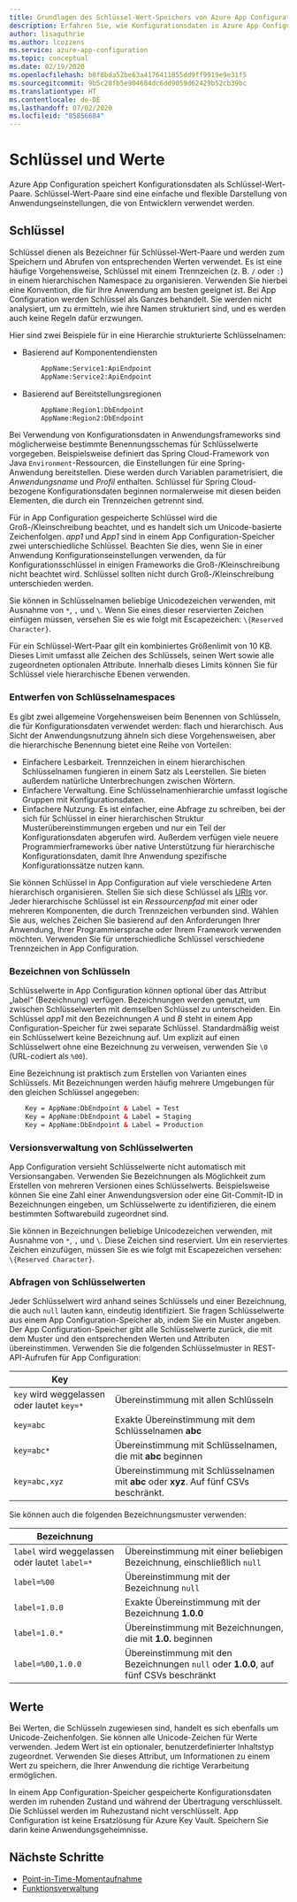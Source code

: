 ```yaml
---
title: Grundlagen des Schlüssel-Wert-Speichers von Azure App Configuration
description: Erfahren Sie, wie Konfigurationsdaten in Azure App Configuration gespeichert werden.
author: lisaguthrie
ms.author: lcozzens
ms.service: azure-app-configuration
ms.topic: conceptual
ms.date: 02/19/2020
ms.openlocfilehash: b8f8bda52be63a4176411855dd9ff9919e9e31f5
ms.sourcegitcommit: 9b5c20fb5e904684dc6dd9059d62429b52cb39bc
ms.translationtype: HT
ms.contentlocale: de-DE
ms.lasthandoff: 07/02/2020
ms.locfileid: "85856684"
---
```

# <a name="keys-and-values"></a>Schlüssel und Werte

Azure App Configuration speichert Konfigurationsdaten als Schlüssel-Wert-Paare. Schlüssel-Wert-Paare sind eine einfache und flexible Darstellung von Anwendungseinstellungen, die von Entwicklern verwendet werden.

## <a name="keys"></a>Schlüssel

Schlüssel dienen als Bezeichner für Schlüssel-Wert-Paare und werden zum Speichern und Abrufen von entsprechenden Werten verwendet. Es ist eine häufige Vorgehensweise, Schlüssel mit einem Trennzeichen (z. B. `/` oder `:`) in einem hierarchischen Namespace zu organisieren. Verwenden Sie hierbei eine Konvention, die für Ihre Anwendung am besten geeignet ist. Bei App Configuration werden Schlüssel als Ganzes behandelt. Sie werden nicht analysiert, um zu ermitteln, wie ihre Namen strukturiert sind, und es werden auch keine Regeln dafür erzwungen.

Hier sind zwei Beispiele für in eine Hierarchie strukturierte Schlüsselnamen:

* Basierend auf Komponentendiensten

```aspx
        AppName:Service1:ApiEndpoint
        AppName:Service2:ApiEndpoint
```

* Basierend auf Bereitstellungsregionen

```aspx
        AppName:Region1:DbEndpoint
        AppName:Region2:DbEndpoint
```

Bei Verwendung von Konfigurationsdaten in Anwendungsframeworks sind möglicherweise bestimmte Benennungsschemas für Schlüsselwerte vorgegeben. Beispielsweise definiert das Spring Cloud-Framework von Java `Environment`-Ressourcen, die Einstellungen für eine Spring-Anwendung bereitstellen.  Diese werden durch Variablen parametrisiert, die *Anwendungsname* und *Profil* enthalten. Schlüssel für Spring Cloud-bezogene Konfigurationsdaten beginnen normalerweise mit diesen beiden Elementen, die durch ein Trennzeichen getrennt sind.

Für in App Configuration gespeicherte Schlüssel wird die Groß-/Kleinschreibung beachtet, und es handelt sich um Unicode-basierte Zeichenfolgen. *app1* und *App1* sind in einem App Configuration-Speicher zwei unterschiedliche Schlüssel. Beachten Sie dies, wenn Sie in einer Anwendung Konfigurationseinstellungen verwenden, da für Konfigurationsschlüssel in einigen Frameworks die Groß-/Kleinschreibung nicht beachtet wird. Schlüssel sollten nicht durch Groß-/Kleinschreibung unterschieden werden.

Sie können in Schlüsselnamen beliebige Unicodezeichen verwenden, mit Ausnahme von `*`, `,` und `\`.  Wenn Sie eines dieser reservierten Zeichen einfügen müssen, versehen Sie es wie folgt mit Escapezeichen: `\{Reserved Character}`. 

Für ein Schlüssel-Wert-Paar gilt ein kombiniertes Größenlimit von 10 KB. Dieses Limit umfasst alle Zeichen des Schlüssels, seinen Wert sowie alle zugeordneten optionalen Attribute. Innerhalb dieses Limits können Sie für Schlüssel viele hierarchische Ebenen verwenden.

### <a name="design-key-namespaces"></a>Entwerfen von Schlüsselnamespaces

Es gibt zwei allgemeine Vorgehensweisen beim Benennen von Schlüsseln, die für Konfigurationsdaten verwendet werden: flach und hierarchisch. Aus Sicht der Anwendungsnutzung ähneln sich diese Vorgehensweisen, aber die hierarchische Benennung bietet eine Reihe von Vorteilen:

* Einfachere Lesbarkeit. Trennzeichen in einem hierarchischen Schlüsselnamen fungieren in einem Satz als Leerstellen. Sie bieten außerdem natürliche Unterbrechungen zwischen Wörtern.
* Einfachere Verwaltung. Eine Schlüsselnamenhierarchie umfasst logische Gruppen mit Konfigurationsdaten.
* Einfachere Nutzung. Es ist einfacher, eine Abfrage zu schreiben, bei der sich für Schlüssel in einer hierarchischen Struktur Musterübereinstimmungen ergeben und nur ein Teil der Konfigurationsdaten abgerufen wird. Außerdem verfügen viele neuere Programmierframeworks über native Unterstützung für hierarchische Konfigurationsdaten, damit Ihre Anwendung spezifische Konfigurationssätze nutzen kann.

Sie können Schlüssel in App Configuration auf viele verschiedene Arten hierarchisch organisieren. Stellen Sie sich diese Schlüssel als [URIs](https://en.wikipedia.org/wiki/Uniform_Resource_Identifier) vor. Jeder hierarchische Schlüssel ist ein *Ressourcenpfad* mit einer oder mehreren Komponenten, die durch Trennzeichen verbunden sind. Wählen Sie aus, welches Zeichen Sie basierend auf den Anforderungen Ihrer Anwendung, Ihrer Programmiersprache oder Ihrem Framework verwenden möchten. Verwenden Sie für unterschiedliche Schlüssel verschiedene Trennzeichen in App Configuration.

### <a name="label-keys"></a>Bezeichnen von Schlüsseln

Schlüsselwerte in App Configuration können optional über das Attribut „label“ (Bezeichnung) verfügen. Bezeichnungen werden genutzt, um zwischen Schlüsselwerten mit demselben Schlüssel zu unterscheiden. Ein Schlüssel *app1* mit den Bezeichnungen *A* und *B* steht in einem App Configuration-Speicher für zwei separate Schlüssel. Standardmäßig weist ein Schlüsselwert keine Bezeichnung auf. Um explizit auf einen Schlüsselwert ohne eine Bezeichnung zu verweisen, verwenden Sie `\0` (URL-codiert als `%00`).

Eine Bezeichnung ist praktisch zum Erstellen von Varianten eines Schlüssels. Mit Bezeichnungen werden häufig mehrere Umgebungen für den gleichen Schlüssel angegeben:

```aspx
    Key = AppName:DbEndpoint & Label = Test
    Key = AppName:DbEndpoint & Label = Staging
    Key = AppName:DbEndpoint & Label = Production
```

### <a name="version-key-values"></a>Versionsverwaltung von Schlüsselwerten

App Configuration versieht Schlüsselwerte nicht automatisch mit Versionsangaben. Verwenden Sie Bezeichnungen als Möglichkeit zum Erstellen von mehreren Versionen eines Schlüsselwerts. Beispielsweise können Sie eine Zahl einer Anwendungsversion oder eine Git-Commit-ID in Bezeichnungen eingeben, um Schlüsselwerte zu identifizieren, die einem bestimmten Softwarebuild zugeordnet sind.

Sie können in Bezeichnungen beliebige Unicodezeichen verwenden, mit Ausnahme von `*`, `,` und `\`. Diese Zeichen sind reserviert. Um ein reserviertes Zeichen einzufügen, müssen Sie es wie folgt mit Escapezeichen versehen: `\{Reserved Character}`.

### <a name="query-key-values"></a>Abfragen von Schlüsselwerten

Jeder Schlüsselwert wird anhand seines Schlüssels und einer Bezeichnung, die auch `null` lauten kann, eindeutig identifiziert. Sie fragen Schlüsselwerte aus einem App Configuration-Speicher ab, indem Sie ein Muster angeben. Der App Configuration-Speicher gibt alle Schlüsselwerte zurück, die mit dem Muster und den entsprechenden Werten und Attributen übereinstimmen. Verwenden Sie die folgenden Schlüsselmuster in REST-API-Aufrufen für App Configuration:

| Key | |
|---|---|
| `key` wird weggelassen oder lautet `key=*` | Übereinstimmung mit allen Schlüsseln |
| `key=abc` | Exakte Übereinstimmung mit dem Schlüsselnamen **abc** |
| `key=abc*` | Übereinstimmung mit Schlüsselnamen, die mit **abc** beginnen |
| `key=abc,xyz` | Übereinstimmung mit Schlüsselnamen mit **abc** oder **xyz**. Auf fünf CSVs beschränkt. |

Sie können auch die folgenden Bezeichnungsmuster verwenden:

| Bezeichnung | |
|---|---|
| `label` wird weggelassen oder lautet `label=*` | Übereinstimmung mit einer beliebigen Bezeichnung, einschließlich `null` |
| `label=%00` | Übereinstimmung mit der Bezeichnung `null` |
| `label=1.0.0` | Exakte Übereinstimmung mit der Bezeichnung **1.0.0** |
| `label=1.0.*` | Übereinstimmung mit Bezeichnungen, die mit **1.0.** beginnen |
| `label=%00,1.0.0` | Übereinstimmung mit den Bezeichnungen `null` oder **1.0.0**, auf fünf CSVs beschränkt |

## <a name="values"></a>Werte

Bei Werten, die Schlüsseln zugewiesen sind, handelt es sich ebenfalls um Unicode-Zeichenfolgen. Sie können alle Unicode-Zeichen für Werte verwenden. Jedem Wert ist ein optionaler, benutzerdefinierter Inhaltstyp zugeordnet. Verwenden Sie dieses Attribut, um Informationen zu einem Wert zu speichern, die Ihrer Anwendung die richtige Verarbeitung ermöglichen.

In einem App Configuration-Speicher gespeicherte Konfigurationsdaten werden im ruhenden Zustand und während der Übertragung verschlüsselt. Die Schlüssel werden im Ruhezustand nicht verschlüsselt. App Configuration ist keine Ersatzlösung für Azure Key Vault. Speichern Sie darin keine Anwendungsgeheimnisse.

## <a name="next-steps"></a>Nächste Schritte

* [Point-in-Time-Momentaufnahme](./concept-point-time-snapshot.md)  
* [Funktionsverwaltung](./concept-feature-management.md)  
